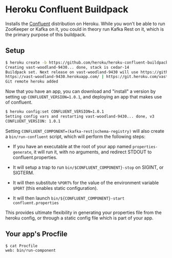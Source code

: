 # Heroku Confluent Buildpack

Installs the [Confluent](https://confluent.io) distribution on
Heroku. While you won't be able to run ZooKeeper or Kafka on it, you
could in theory run Kafka Rest on it, which is the primary purpose of
this buildpack.

## Setup

```bash
$ heroku create -b https://github.com/heroku/heroku-confluent-buildpack.git
Creating vast-woodland-9430... done, stack is cedar-14
Buildpack set. Next release on vast-woodland-9430 will use https://github.com/heroku/heroku-confluent-buildpack.git.
https://vast-woodland-9430.herokuapp.com/ | https://git.heroku.com/vast-woodland-9430.git
Git remote heroku added
```

Now that you have an app, you can download and "install" a version
by setting up `CONFLUENT_VERSION=1.0.1`, and deploying an app that
makes use of confluent.

```bash
$ heroku config:set CONFLUENT_VERSION=1.0.1
Setting config vars and restarting vast-woodland-9430... done, v3
CONFLUENT_VERSION: 1.0.1
```

Setting `CONFLUENT_COMPONENT=(kafka-rest|schema-registry)` will also
create a `bin/run-confluent` script, which will perform the following
steps:

* If you have an executable at the root of your app named
  `properties-generate`, it will run it, with no arguments, and
  redirect STDOUT to confluent.properties.

* It will setup a trap to run `bin/$CONFLUENT_COMPONENT}-stop` on
  SIGINT, or SIGTERM.

* It will then substitute `%PORT%` for the value of the environment
  variable `$PORT` (this enables static configuration).

* It will then launch `bin/${CONFLUENT_COMPONENT}-start confluent.properties`

This provides ultimate flexibility in generating your properties file
from the heroku config, or through a static config file which is part
of your app.

## Your app's Procfile

```bash
$ cat Procfile
web: bin/run-component
```

